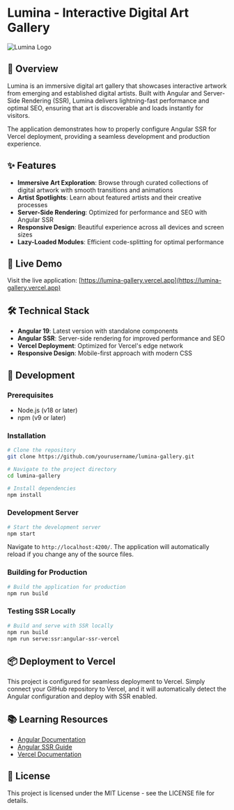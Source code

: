 # Lumina - Interactive Digital Art Gallery

![Lumina Logo](https://via.placeholder.com/150x50?text=Lumina)

## 🌟 Overview

Lumina is an immersive digital art gallery that showcases interactive artwork from emerging and established digital artists. Built with Angular and Server-Side Rendering (SSR), Lumina delivers lightning-fast performance and optimal SEO, ensuring that art is discoverable and loads instantly for visitors.

The application demonstrates how to properly configure Angular SSR for Vercel deployment, providing a seamless development and production experience.

## ✨ Features

- **Immersive Art Exploration**: Browse through curated collections of digital artwork with smooth transitions and animations
- **Artist Spotlights**: Learn about featured artists and their creative processes
- **Server-Side Rendering**: Optimized for performance and SEO with Angular SSR
- **Responsive Design**: Beautiful experience across all devices and screen sizes
- **Lazy-Loaded Modules**: Efficient code-splitting for optimal performance

## 🚀 Live Demo

Visit the live application: [https://lumina-gallery.vercel.app](https://lumina-gallery.vercel.app)

## 🛠️ Technical Stack

- **Angular 19**: Latest version with standalone components
- **Angular SSR**: Server-side rendering for improved performance and SEO
- **Vercel Deployment**: Optimized for Vercel's edge network
- **Responsive Design**: Mobile-first approach with modern CSS

## 🔧 Development

### Prerequisites

- Node.js (v18 or later)
- npm (v9 or later)

### Installation

```bash
# Clone the repository
git clone https://github.com/yourusername/lumina-gallery.git

# Navigate to the project directory
cd lumina-gallery

# Install dependencies
npm install
```

### Development Server

```bash
# Start the development server
npm start
```

Navigate to `http://localhost:4200/`. The application will automatically reload if you change any of the source files.

### Building for Production

```bash
# Build the application for production
npm run build
```

### Testing SSR Locally

```bash
# Build and serve with SSR locally
npm run build
npm run serve:ssr:angular-ssr-vercel
```

## 📦 Deployment to Vercel

This project is configured for seamless deployment to Vercel. Simply connect your GitHub repository to Vercel, and it will automatically detect the Angular configuration and deploy with SSR enabled.

## 📚 Learning Resources

- [Angular Documentation](https://angular.dev)
- [Angular SSR Guide](https://angular.dev/guide/ssr)
- [Vercel Documentation](https://vercel.com/docs)

## 📄 License

This project is licensed under the MIT License - see the LICENSE file for details.
